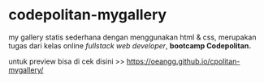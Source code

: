 # codepolitan-mygallery
my gallery statis sederhana dengan menggunakan html & css, merupakan tugas dari kelas online *fullstack web developer*, **bootcamp Codepolitan.**

untuk preview bisa di cek disini >> https://oeangg.github.io/cpolitan-mygallery/ 
